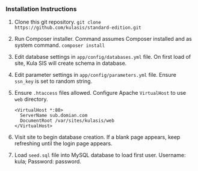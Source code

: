 ### Installation Instructions

1. Clone this git repository.
`git clone https://github.com/kulasis/standard-edition.git`

2. Run Composer installer.  Command assumes Composer installed and as system command.
`composer install`

3. Edit database settings in `app/config/databases.yml` file.  On first load of site, Kula SIS will create schema in database.

4. Edit parameter settings in `app/config/parameters.yml` file.  Ensure `ssn_key` is set to random string.

5. Ensure `.htaccess` files allowed.  Configure Apache `VirtualHost` to use `web` directory.
    ```
    <VirtualHost *:80>
      ServerName sub.domian.com
      DocumentRoot /var/sites/kulasis/web
    </VirtualHost>
    ```
6. Visit site to begin database creation.  If a blank page appears, keep refreshing until the login page appears.

7. Load `seed.sql` file into MySQL database to load first user.  Username: kula; Password: password.
